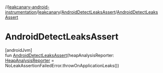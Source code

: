 //[leakcanary-android-instrumentation](../../../index.md)/[leakcanary](../index.md)/[AndroidDetectLeaksAssert](index.md)/[AndroidDetectLeaksAssert](-android-detect-leaks-assert.md)

# AndroidDetectLeaksAssert

[androidJvm]\
fun [AndroidDetectLeaksAssert](-android-detect-leaks-assert.md)(heapAnalysisReporter: [HeapAnalysisReporter](../-heap-analysis-reporter/index.md) = NoLeakAssertionFailedError.throwOnApplicationLeaks())
